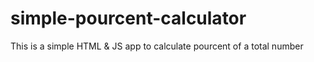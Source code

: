 # simple-pourcent-calculator
This is a simple HTML &amp; JS app to calculate pourcent of a total number
